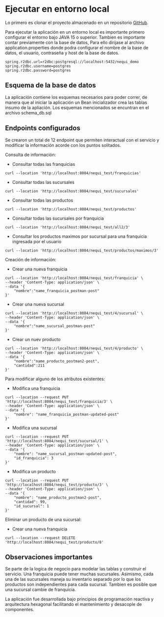 # Ejecutar en entorno local

Lo primero es clonar el proyecto almacenado en un repositorio [GitHub](https://github.com/angelforero/nequi_test).

Para ejecutar la aplicación en un entorno local es importante primero configurar el entorno bajo JAVA 15 o superior. Tambien es importante contar previamente con la base de datos, Para ello dirijase al archivo application.properties donde podra configurar el nombre de la base de datos, el usuario, contraseña y host de la base de datos.

```
spring.r2dbc.url=r2dbc:postgresql://localhost:5432/nequi_demo
spring.r2dbc.username=postgres
spring.r2dbc.password=postgres
```

## Esquema de la base de datos

La aplicación contiene los esquemas necesarios para poder correr, de manera que al iniciar la aplicación un Bean inicializador crea las tablas insumo de la apliación. Los esquemas mencionados se encuntran en el archivo schema_db.sql 


## Endpoints configurados

Se crearon un total de 12 endpoint que permiten interactual con el servicio y modificar la información acorde con los puntos solitados.

Consulta de información:

* Consultar todas las franquicias

```
curl --location 'http://localhost:8084/nequi_test/franquicias'
```
* Consultar todas las sucursales

```
curl --location 'http://localhost:8084/nequi_test/sucursales'
```
* Consultar todas las productos

```
curl --location 'http://localhost:8084/nequi_test/productos'
```
* Consultar todas las sucursales por franquicia

```
curl --location 'http://localhost:8084/nequi_test/all2/3'
```
* Consultar los productos maximos por sucursal para una franquicia ingresada por el usuario

```
curl --location 'http://localhost:8084/nequi_test/productos/maximos/3'
```

Creación de información:
* Crear una nueva franquicia

```
curl --location 'http://localhost:8084/nequi_test/franquicia' \
--header 'Content-Type: application/json' \
--data '{
    "nombre":"name_franquicia_postman-post"
}'
```
* Crear una nueva sucursal

```
curl --location 'http://localhost:8084/nequi_test/4/sucursal' \
--header 'Content-Type: application/json' \
--data '{
    "nombre":"name_sucursal_postman-post"
}'
```
* Crear un nuev producto

```
curl --location 'http://localhost:8084/nequi_test/4/producto' \
--header 'Content-Type: application/json' \
--data '{
    "nombre":"name_producto_postman2-post",
    "cantidad":211
}'
```
Para modificar alguno de los atributos existentes:

* Modifica una franquicia

```
curl --location --request PUT 'http://localhost:8084/nequi_test/franquicia/3' \
--header 'Content-Type: application/json' \
--data '{
    "nombre": "name_franquicia_postman-updated-post"
}'
```
* Modifica una sucursal

```
curl --location --request PUT 'http://localhost:8084/nequi_test/sucursal/1' \
--header 'Content-Type: application/json' \
--data '{
    "nombre": "name_sucursal_postman-updated-post",
    "id_franquicia": 3
}'
```
* Modifica un producto

```
curl --location --request PUT 'http://localhost:8084/nequi_test/producto/3' \
--header 'Content-Type: application/json' \
--data '{
    "nombre": "name_producto_postman2-post",
    "cantidad": 99,
    "id_sucursal": 1
}'
```

Eliminar un producto de una sucursal:
* Crear una nueva franquicia

```
curl --location --request DELETE 'http://localhost:8084/nequi_test/producto/8'
```


## Observaciones importantes

Se parte de la logíca de negocio para modelar las tablas y construir el servicio. Una franquicia puede tener muchas sucursales. Asimismo, cada una de las sucursales maneja su inventario separado por lo que los productos son independientes para cada sucursal. Tambien es posible que una sucursal cambie de franquicia.

La aplicación fue desarrollada bajo principios de programación reactiva y arquitectura hexagonal facilitando el mantenimiento y desacople de componentes.


